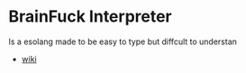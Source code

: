 # BrainFuck Interpreter 
Is a esolang made to be easy to type but diffcult to understan 
  - [wiki][bf_wiki]








[bf_wiki]:https://esolangs.org/wiki/Brainfuck